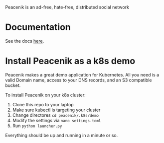 Peacenik is an ad-free, hate-free, distributed social network

# Documentation 

See the docs [here](https://about.peacenik.app).

# Install Peacenik as a k8s demo

Peacenik makes a great demo application for Kubernetes. All you need is a valid Domain name, access to your DNS records, and an S3 compatible bucket.

To install Peacenik on your k8s cluster:

1. Clone this repo to your laptop
2. Make sure kubectl is targeting your cluster
3. Change directores `cd peacenik/.k8s/demo`
4. Modify the settings via `nano settings.toml`
5. Run `python launcher.py`

Everything should be up and running in a minute or so.



<!-- Security scan triggered at 2025-09-01 22:25:59 -->

<!-- Security scan triggered at 2025-09-07 01:41:22 -->

<!-- Security scan triggered at 2025-09-09 05:19:41 -->